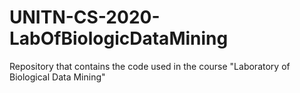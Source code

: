 # UNITN-CS-2020-LabOfBiologicDataMining
Repository that contains the code used in the course "Laboratory of Biological Data Mining"


